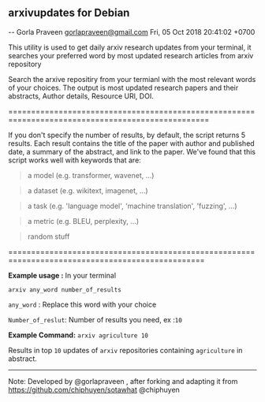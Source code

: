 arxivupdates for Debian
----------------------



 -- Gorla Praveen <gorlapraveen@gmail.com>  Fri, 05 Oct 2018 20:41:02 +0700

This utility is used to get daily arxiv research updates from your terminal, it searches your 
 preferred word by most updated research articles from arxiv repository

Search the arxive repositiry from your termianl with the most relevant words of your choices. The output is most updated research papers and their abstracts, Author details, Resource URl, DOI.


==================================================================================================

If you don't specify the number of results, by default, the script returns 5 results. Each result contains the title of the paper with author and published date, a summary of the abstract, and link to the paper.
We've found that this script works well with keywords that are:

> a model (e.g. transformer, wavenet, ...)

> a dataset (e.g. wikitext, imagenet, ...)

> a task (e.g. 'language model', 'machine translation', 'fuzzing', ...)

> a metric (e.g. BLEU, perplexity, ...)

> random stuff

=================================================================================================

**Example usage :** In your terminal

`arxiv any_word number_of_results`

`any_word` : Replace this word with your choice

`Number_of_reslut`: Number of results you need, ex :`10`

**Example Command:** `arxiv agriculture 10`

Results in top `10` updates of `arxiv` repositories containing `agriculture` in abstract.

------------------------------

Note: Developed by @gorlapraveen , after forking and adapting it from https://github.com/chiphuyen/sotawhat @chiphuyen









